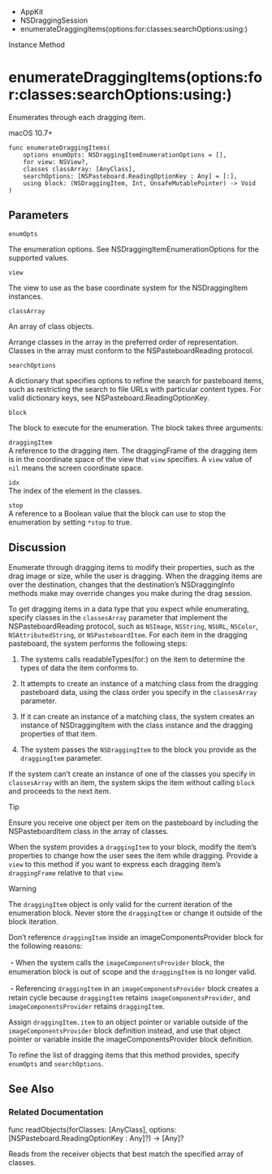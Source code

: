 

- AppKit
- NSDraggingSession
-  enumerateDraggingItems(options:for:classes:searchOptions:using:) 

Instance Method

# enumerateDraggingItems(options:for:classes:searchOptions:using:)

Enumerates through each dragging item.

macOS 10.7+

``` source
func enumerateDraggingItems(
    options enumOpts: NSDraggingItemEnumerationOptions = [],
    for view: NSView?,
    classes classArray: [AnyClass],
    searchOptions: [NSPasteboard.ReadingOptionKey : Any] = [:],
    using block: (NSDraggingItem, Int, UnsafeMutablePointer) -> Void
)
```

## Parameters 

`enumOpts`  

The enumeration options. See NSDraggingItemEnumerationOptions for the supported values.

`view`  

The view to use as the base coordinate system for the NSDraggingItem instances.

`classArray`  

An array of class objects.

Arrange classes in the array in the preferred order of representation. Classes in the array must conform to the NSPasteboardReading protocol.

`searchOptions`  

A dictionary that specifies options to refine the search for pasteboard items, such as restricting the search to file URLs with particular content types. For valid dictionary keys, see NSPasteboard.ReadingOptionKey.

`block`  

The block to execute for the enumeration. The block takes three arguments:

`draggingItem`  
A reference to the dragging item. The draggingFrame of the dragging item is in the coordinate space of the view that `view` specifies. A `view` value of `nil` means the screen coordinate space.

`idx`  
The index of the element in the classes.

`stop`  
A reference to a Boolean value that the block can use to stop the enumeration by setting `*stop` to true.

## Discussion

Enumerate through dragging items to modify their properties, such as the drag image or size, while the user is dragging. When the dragging items are over the destination, changes that the destination’s NSDraggingInfo methods make may override changes you make during the drag session.

To get dragging items in a data type that you expect while enumerating, specify classes in the `classesArray` parameter that implement the NSPasteboardReading protocol, such as `NSImage`, `NSString`, `NSURL`, `NSColor`, `NSAttributedString`, or `NSPasteboardItem`. For each item in the dragging pasteboard, the system performs the following steps:

1.  The systems calls readableTypes(for:) on the item to determine the types of data the item conforms to.

2.  It attempts to create an instance of a matching class from the dragging pasteboard data, using the class order you specify in the `classesArray` parameter.

3.  If it can create an instance of a matching class, the system creates an instance of NSDraggingItem with the class instance and the dragging properties of that item.

4.  The system passes the `NSDraggingItem` to the block you provide as the `draggingItem` parameter.

If the system can’t create an instance of one of the classes you specify in `classesArray` with an item, the system skips the item without calling `block` and proceeds to the next item.

Tip

Ensure you receive one object per item on the pasteboard by including the NSPasteboardItem class in the array of classes.

When the system provides a `draggingItem` to your block, modify the item’s properties to change how the user sees the item while dragging. Provide a `view` to this method if you want to express each dragging item’s `draggingFrame` relative to that `view`.

Warning

The `draggingItem` object is only valid for the current iteration of the enumeration block. Never store the `draggingItem` or change it outside of the block iteration.

Don’t reference `draggingItem` inside an imageComponentsProvider block for the following reasons:

・When the system calls the `imageComponentsProvider` block, the enumeration block is out of scope and the `draggingItem` is no longer valid.

・Referencing `draggingItem` in an `imageComponentsProvider` block creates a retain cycle because `draggingItem` retains `imageComponentsProvider`, and `imageComponentsProvider` retains `draggingItem`.

Assign `draggingItem.item` to an object pointer or variable outside of the `imageComponentsProvider` block definition instead, and use that object pointer or variable inside the imageComponentsProvider block definition.

To refine the list of dragging items that this method provides, specify `enumOpts` and `searchOptions`.

## See Also

### Related Documentation

func readObjects(forClasses: [AnyClass], options: [NSPasteboard.ReadingOptionKey : Any]?) -> [Any]?

Reads from the receiver objects that best match the specified array of classes.

